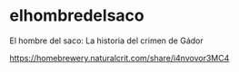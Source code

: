 # elhombredelsaco
El hombre del saco: La historia del crimen de Gádor

https://homebrewery.naturalcrit.com/share/i4nvovor3MC4
